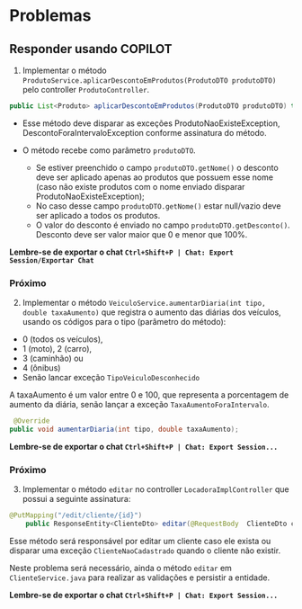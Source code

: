 # Problemas
## Responder usando COPILOT
 1. Implementar o método `ProdutoService.aplicarDescontoEmProdutos(ProdutoDTO produtoDTO)` pelo controller `ProdutoController`.
 ```java
public List<Produto> aplicarDescontoEmProdutos(ProdutoDTO produtoDTO) throws ProdutoNaoExisteException, DescontoForaIntervaloException;
```

- Esse método deve disparar as exceções ProdutoNaoExisteException, DescontoForaIntervaloException  conforme assinatura do método. 

- O método recebe como parâmetro `produtoDTO`.
  - Se estiver preenchido o campo `produtoDTO.getNome()` o desconto deve ser aplicado apenas ao produtos que possuem esse nome (caso não existe produtos com o nome enviado disparar ProdutoNaoExisteException); 
  - No caso desse campo `produtoDTO.getNome()` estar null/vazio deve ser aplicado a todos os produtos.
  - O valor do desconto é enviado no campo `produtoDTO.getDesconto()`. Desconto deve ser valor maior que 0 e menor que 100%. 


**Lembre-se de exportar o chat `Ctrl+Shift+P | Chat: Export Session/Exportar Chat`**

### Próximo

2. Implementar o método `VeiculoService.aumentarDiaria(int tipo, double taxaAumento)` que registra o aumento das diárias dos veículos, usando os códigos para o tipo (parâmetro do método):  
- 0 (todos os veículos), 
- 1 (moto), 2 (carro), 
- 3 (caminhão) ou
- 4 (ônibus) 
- Senão lancar exceção `TipoVeiculoDesconhecido`

A taxaAumento é um valor entre 0 e 100, que representa a porcentagem de aumento da diária, senão lançar a exceção `TaxaAumentoForaIntervalo`.

```java
 @Override
public void aumentarDiaria(int tipo, double taxaAumento);
```

**Lembre-se de exportar o chat `Ctrl+Shift+P | Chat: Export Session...`**

### Próximo

3. Implementar o método `editar` no controller `LocadoraImplController` que possui a seguinte assinatura:

```java
@PutMapping("/edit/cliente/{id}") 
    public ResponseEntity<ClienteDto> editar(@RequestBody  ClienteDto c, @PathVariable Integer id) throws ClienteNaoCadastrado, SQLException;
```

Esse método será responsável por editar um cliente caso ele exista ou disparar uma exceção `ClienteNaoCadastrado` quando o cliente não existir.

Neste problema será necessário, ainda o método `editar` em `ClienteService.java` para realizar as validações e persistir a entidade.

**Lembre-se de exportar o chat `Ctrl+Shift+P | Chat: Export Session...`**